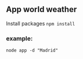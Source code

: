 ## App world weather

Install packages 
```npm install``` 

### example:
```
node app -d "Madrid"
```